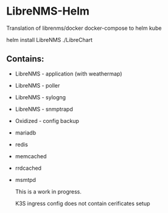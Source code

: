 # LibreNMS-Helm

Translation of librenms/docker docker-compose to helm kube

helm install LibreNMS ./LibreChart


## Contains:
* LibreNMS - application (with weathermap)
* LibreNMS - poller
* LibreNMS - sylogng
* LibreNMS - snmptrapd

* Oxidized - config backup
  
* mariadb
* redis
* memcached
* rrdcached
* msmtpd
  
  
  This is a work in progress.
  
  K3S ingress config does not contain cerificates setup
